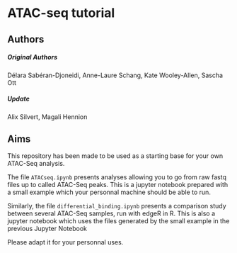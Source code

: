 # ATAC-seq tutorial

## Authors
##### Original Authors
Délara Sabéran-Djoneidi, Anne-Laure Schang, Kate Wooley-Allen, Sascha Ott

##### Update
Alix Silvert, Magali Hennion

## Aims
This repository has been made to be used as a starting base for your own ATAC-Seq analysis.

The file `ATACseq.ipynb` presents analyses allowing you to go from raw fastq files up to called ATAC-Seq peaks. This is a jupyter notebook prepared with a small example which your personnal machine should be able to run.

Similarly, the file `differential_binding.ipynb` presents a comparison study between several ATAC-Seq samples, run with edgeR in R. This is also a jupyter notebook which uses the files generated by the small example in the previous Jupyter Notebook

Please adapt it for your personnal uses.
